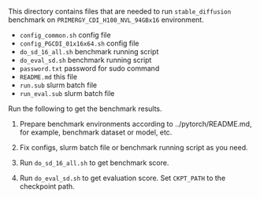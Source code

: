 This directory contains files that are needed to run `stable_diffusion` benchmark on 
`PRIMERGY_CDI_H100_NVL_94GBx16` environment.

- `config_common.sh`                config file
- `config_PGCDI_01x16x64.sh`        config file
- `do_sd_16_all.sh`                 benchmark running script
- `do_eval_sd.sh`                   benchmark running script
- `password.txt`                    password for sudo command
- `README.md`                       this file
- `run.sub`                         slurm batch file
- `run_eval.sub`                    slurm batch file

Run the following to get the benchmark results.
1) Prepare benchmark environments according to ../pytorch/README.md, 
   for example, benchmark dataset or model, etc.

2) Fix configs, slurm batch file or benchmark running script as you need.

3) Run `do_sd_16_all.sh` to get benchmark score.

4) Run `do_eval_sd.sh` to get evaluation score. Set `CKPT_PATH` to the 
   checkpoint path.
